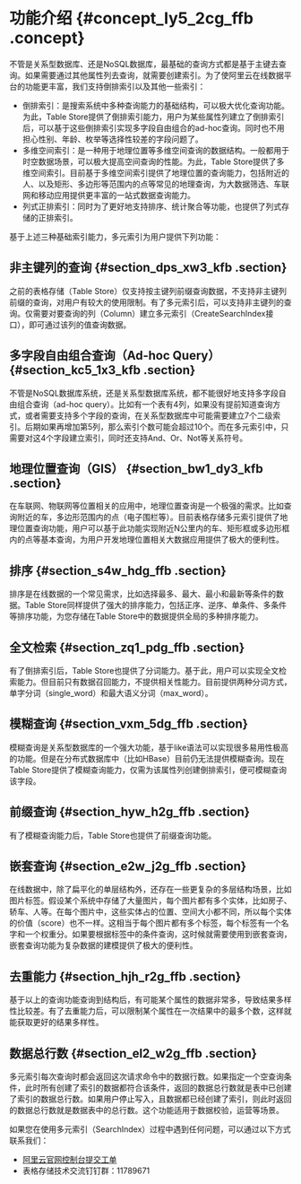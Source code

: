 # 功能介绍 {#concept_ly5_2cg_ffb .concept}

不管是关系型数据库、还是NoSQL数据库，最基础的查询方式都是基于主键去查询。如果需要通过其他属性列去查询，就需要创建索引。为了使阿里云在线数据平台的功能更丰富，我们支持倒排索引以及其他一些索引：

-   倒排索引：是搜索系统中多种查询能力的基础结构，可以极大优化查询功能。为此，Table Store提供了倒排索引能力，用户为某些属性列建立了倒排索引后，可以基于这些倒排索引实现多字段自由组合的ad-hoc查询。同时也不用担心性别、年龄、枚举等选择性较差的字段问题了。
-   多维空间索引：是一种用于地理位置等多维空间查询的数据结构。一般都用于时空数据场景，可以极大提高空间查询的性能。为此，Table Store提供了多维空间索引。目前基于多维空间索引提供了地理位置的查询能力，包括附近的人、以及矩形、多边形等范围内的点等常见的地理查询，为大数据筛选、车联网和移动应用提供更丰富的一站式数据查询能力。
-   列式正排索引：同时为了更好地支持排序、统计聚合等功能，也提供了列式存储的正排索引。

基于上述三种基础索引能力，多元索引为用户提供下列功能：

## 非主键列的查询 {#section_dps_xw3_kfb .section}

之前的表格存储（Table Store）仅支持按主键列前缀查询数据，不支持非主键列前缀的查询，对用户有较大的使用限制。有了多元索引后，可以支持非主键列的查询。仅需要对要查询的列（Column）建立多元索引（CreateSearchIndex接口），即可通过该列的值查询数据。

## 多字段自由组合查询（Ad-hoc Query） {#section_kc5_1x3_kfb .section}

不管是NoSQL数据库系统，还是关系型数据库系统，都不能很好地支持多字段自由组合查询（ad-hoc query）。比如有一个表有4列，如果没有提前知道查询方式，或者需要支持多个字段的查询，在关系型数据库中可能需要建立7个二级索引。后期如果再增加第5列，那么索引个数可能会超过10个。而在多元索引中，只需要对这4个字段建立索引，同时还支持And、Or、Not等关系符号。

## 地理位置查询（GIS） {#section_bw1_dy3_kfb .section}

在车联网、物联网等位置相关的应用中，地理位置查询是一个极强的需求。比如查询附近的车，多边形范围内的点（电子围栏等）。目前表格存储多元索引提供了地理位置查询功能，用户可以基于此功能实现附近N公里内的车、矩形框或多边形框内的点等基本查询，为用户开发地理位置相关大数据应用提供了极大的便利性。

## 排序 {#section_s4w_hdg_ffb .section}

排序是在线数据的一个常见需求，比如选择最多、最大、最小和最新等条件的数据。Table Store同样提供了强大的排序能力，包括正序、逆序、单条件、多条件等排序功能，为您存储在Table Store中的数据提供全局的多种排序能力。

## 全文检索 {#section_zq1_pdg_ffb .section}

有了倒排索引后，Table Store也提供了分词能力。基于此，用户可以实现全文检索能力。但目前只有数据召回能力，不提供相关性能力。目前提供两种分词方式，单字分词（single\_word）和最大语义分词（max\_word）。

## 模糊查询 {#section_vxm_5dg_ffb .section}

模糊查询是关系型数据库的一个强大功能，基于like语法可以实现很多易用性极高的功能。但是在分布式数据库中（比如HBase）目前仍无法提供模糊查询。现在Table Store提供了模糊查询能力，仅需为该属性列创建倒排索引，便可模糊查询该字段。

## 前缀查询 {#section_hyw_h2g_ffb .section}

有了模糊查询能力后，Table Store也提供了前缀查询功能。

## 嵌套查询 {#section_e2w_j2g_ffb .section}

在线数据中，除了扁平化的单层结构外，还存在一些更复杂的多层结构场景，比如图片标签。假设某个系统中存储了大量图片，每个图片都有多个实体，比如房子、轿车、人等。在每个图片中，这些实体占的位置、空间大小都不同，所以每个实体的价值（score）也不一样。这相当于每个图片都有多个标签，每个标签有一个名字和一个权重分。如果要根据标签中的条件查询，这时候就需要使用到嵌套查询，嵌套查询功能为复杂数据的建模提供了极大的便利性。

## 去重能力 {#section_hjh_r2g_ffb .section}

基于以上的查询功能查询到结构后，有可能某个属性的数据非常多，导致结果多样性比较差。有了去重能力后，可以限制某个属性在一次结果中的最多个数，这样就能获取更好的结果多样性。

## 数据总行数 {#section_el2_w2g_ffb .section}

多元索引每次查询时都会返回这次请求命令中的数据行数。如果指定一个空查询条件，此时所有创建了索引的数据都符合该条件，返回的数据总行数就是表中已创建了索引的数据总行数。如果用户停止写入，且数据都已经创建了索引，则此时返回的数据总行数就是数据表中的总行数。这个功能适用于数据校验，运营等场景。

如果您在使用多元索引（SearchIndex）过程中遇到任何问题，可以通过以下方式联系我们：

-   [阿里云官网控制台提交工单](https://selfservice.console.aliyun.com/ticket/createIndex)
-   表格存储技术交流钉钉群：11789671

